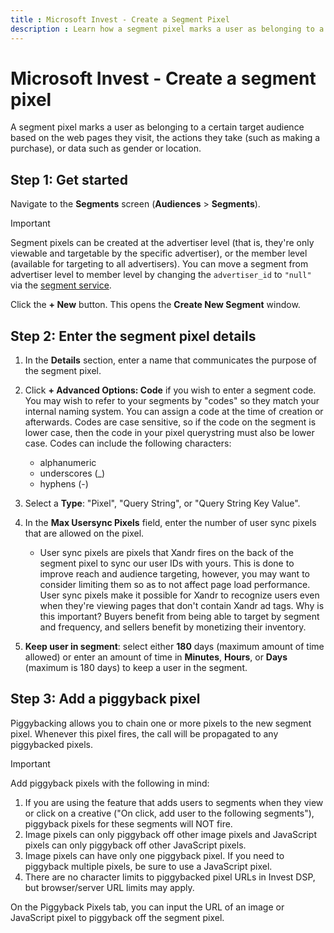 ```yaml
---
title : Microsoft Invest - Create a Segment Pixel
description : Learn how a segment pixel marks a user as belonging to a certain target audience based on the web pages they visit, the actions they take, or data such as gender or location.
---
```



# Microsoft Invest - Create a segment pixel 

A segment pixel marks a user as belonging to a certain target audience
based on the web pages they visit, the actions they take (such as making
a purchase), or data such as gender or location.

## Step 1: Get started

Navigate to the **Segments** screen
(**Audiences** \>  **Segments**).

> [!IMPORTANT]
> Segment pixels can be created at the advertiser level (that is, they're only viewable and targetable by the specific advertiser), or the member level (available for targeting to all advertisers). You can move a segment from advertiser level to member level by changing the `advertiser_id` to `"null"` via the [segment service](../digital-platform-api/segment-service.md).

Click the **+ New** button. This opens the
**Create New Segment** window.

## Step 2: Enter the segment pixel details

1. In the **Details** section, enter
    a name that communicates the purpose of the segment pixel.
1. Click **+ Advanced Options: Code** if
    you wish to enter a segment code. You may wish to refer to your
    segments by "codes" so they match your internal naming system. You
    can assign a code at the time of creation or afterwards. Codes are
    case sensitive, so if the code on the segment is lower case, then
    the code in your pixel querystring must also be lower case. Codes
    can include the following characters:  
    - alphanumeric
    - underscores (\_)
    - hyphens (-)

1. Select a **Type**: "Pixel", "Query String", or "Query String Key
    Value".
1. In the **Max Usersync Pixels** field,
    enter the number of user sync pixels that are allowed on the pixel.
    - User sync pixels are pixels that Xandr
      fires on the back of the segment pixel to sync our user IDs with
      yours. This is done to improve reach and audience targeting,
      however, you may want to consider limiting them so as to not
      affect page load performance. User sync pixels make it possible
      for Xandr to recognize users even when
      they're viewing pages that don't contain
      Xandr ad tags. Why is this important?
      Buyers benefit from being able to target by segment and frequency,
      and sellers benefit by monetizing their inventory.
1. **Keep user in segment**: select
    either **180** days (maximum amount of
    time allowed) or enter an amount of time in
    **Minutes**,
    **Hours**, or
    **Days** (maximum is 180 days) to keep
    a user in the segment.

## Step 3: Add a piggyback pixel

Piggybacking allows you to chain one or more pixels to the new segment
pixel. Whenever this pixel fires, the call will be propagated to any
piggybacked pixels.

> [!IMPORTANT]
> Add piggyback pixels with the following in mind: 
>1. If you are using the feature that adds users to segments when they view or click on a creative ("On click, add user to the following segments"), piggyback pixels for these segments will NOT fire.
>1. Image pixels can only piggyback off other image pixels and JavaScript pixels can only piggyback off other JavaScript pixels.
>1. Image pixels can have only one piggyback pixel. If you need to piggyback multiple pixels, be sure to use a JavaScript pixel.
>1. There are no character limits to piggybacked pixel URLs in Invest DSP, but browser/server URL limits may apply.

On the Piggyback Pixels tab, you can input the URL of an image or
JavaScript pixel to piggyback off the segment pixel.
